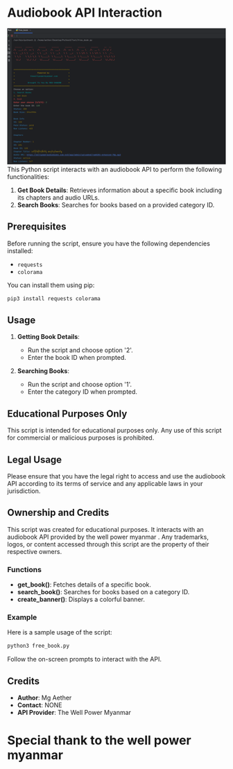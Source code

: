 # Audiobook API Interaction

![photo](https://github.com/Aether-0/fr33b00k/blob/main/free-book.png)
This Python script interacts with an audiobook API to perform the following functionalities:

1. **Get Book Details**: Retrieves information about a specific book including its chapters and audio URLs.
2. **Search Books**: Searches for books based on a provided category ID.

## Prerequisites

Before running the script, ensure you have the following dependencies installed:

- `requests`
- `colorama`

You can install them using pip:

```bash
pip3 install requests colorama
```

## Usage

1. **Getting Book Details**:
   - Run the script and choose option '2'.
   - Enter the book ID when prompted.

2. **Searching Books**:
   - Run the script and choose option '1'.
   - Enter the category ID when prompted.

## Educational Purposes Only

This script is intended for educational purposes only. Any use of this script for commercial or malicious purposes is prohibited.

## Legal Usage

Please ensure that you have the legal right to access and use the audiobook API according to its terms of service and any applicable laws in your jurisdiction.

## Ownership and Credits

This script was created for educational purposes. It interacts with an audiobook API provided by the well power myanmar . Any trademarks, logos, or content accessed through this script are the property of their respective owners.

### Functions

- **get_book()**: Fetches details of a specific book.
- **search_book()**: Searches for books based on a category ID.
- **create_banner()**: Displays a colorful banner.

### Example

Here is a sample usage of the script:

```bash
python3 free_book.py
```

Follow the on-screen prompts to interact with the API.

## Credits

- **Author**: Mg Aether
- **Contact**: NONE
- **API Provider**: The Well Power Myanmar 

# Special thank to the well power myanmar
